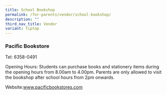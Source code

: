 ```yaml
---
title: School Bookshop
permalink: /for-parents/vendor/school-bookshop/
description: ""
third_nav_title: Vendor
variant: tiptap
---
```

<h3>Pacific Bookstore</h3>
<p>Tel: 6358-0491</p>
<p>Opening Hours: Students can purchase books and stationery items during
the opening hours from 8.00am to 4.00pm. Parents are only allowed to visit
the bookshop after school hours from 2pm onwards.</p>
<p></p>
<p>Website:<a href="www.pacificbookstores.com" rel="noopener nofollow" target="_blank">www.pacificbookstores.com</a>
</p>